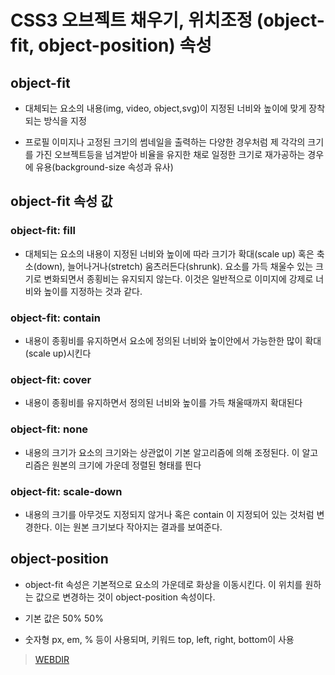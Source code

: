 # CSS3 오브젝트 채우기, 위치조정 (object-fit, object-position) 속성

## object-fit

- 대체되는 요소의 내용(img, video, object,svg)이 지정된 너비와 높이에 맞게 장착되는 방식을 지정

- 프로필 이미지나 고정된 크기의 썸네일을 출력하는 다양한 경우처럼 제 각각의 크기를 가진 오브젝트등을 넘겨받아 비율을 유지한 채로 일정한 크기로 재가공하는 경우에 유용(background-size 속성과 유사)

## object-fit 속성 값

### object-fit: fill

- 대체되는 요소의 내용이 지정된 너비와 높이에 따라 크기가 확대(scale up) 혹은 축소(down), 늘어나거나(stretch) 움츠러든다(shrunk). 요소를 가득 채울수 있는 크기로 변화되면서 종횡비는 유지되지 않는다. 이것은 일반적으로 이미지에 강제로 너비와 높이를 지정하는 것과 같다.

### object-fit: contain

- 내용이 종횡비를 유지하면서 요소에 정의된 너비와 높이안에서 가능한한 많이 확대(scale up)시킨다

### object-fit: cover

- 내용이 종횡비를 유지하면서 정의된 너비와 높이를 가득 채울때까지 확대된다

### object-fit: none

- 내용의 크기가 요소의 크기와는 상관없이 기본 알고리즘에 의해 조정된다. 이 알고리즘은 원본의 크기에 가운데 정렬된 형태를 띈다

### object-fit: scale-down

- 내용의 크기를 아무것도 지정되지 않거나 혹은 contain 이 지정되어 있는 것처럼 변경한다. 이는 원본 크기보다 작아지는 결과를 보여준다.

## object-position

- object-fit 속성은 기본적으로 요소의 가운데로 화상을 이동시킨다. 이 위치를 원하는 값으로 변경하는 것이 object-position 속성이다.

- 기본 값은 50% 50%
- 숫자형 px, em, % 등이 사용되며, 키워드 top, left, right, bottom이 사용

> [WEBDIR](https://webdir.tistory.com/486)
